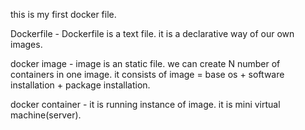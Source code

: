 this is my first docker file.

Dockerfile - Dockerfile is a text file.
             it is a declarative way of our own images.

docker image - image is an static file.
               we can create N number of containers in one image.
               it consists of 
                            image = base os + software installation + package installation.

docker container - it is running instance of image.
                   it is mini virtual machine(server).
